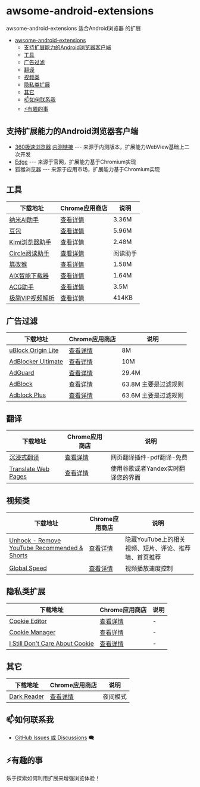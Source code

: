 # awsome-android-extensions

awsome-android-extensions 适合Android浏览器 的扩展

- [awsome-android-extensions](#awsome-android-extensions)
  - [支持扩展能力的Android浏览器客户端](#支持扩展能力的android浏览器客户端)
  - [工具](#工具)
  - [广告过滤](#广告过滤)
  - [翻译](#翻译)
  - [视频类](#视频类)
  - [隐私类扩展](#隐私类扩展)
  - [其它](#其它)
  - [📫如何联系我](#如何联系我)
  - [⚡有趣的事](#有趣的事)




## 支持扩展能力的Android浏览器客户端

- [360极速浏览器](https://h5.mse.360.cn/lite/index.html) [内测链接](https://easydoc.soft.360.cn/doc?project=0371e6ffdd6e1d7b3a679f8107340405&doc=a7cf5240b8808e3f6a62aba82f907da0&config=title_menu_toc) --- 来源于内测版本，扩展能力WebView基础上二次开发
- [Edge](https://play.google.com/store/apps/details?id=com.microsoft.emmx) --- 来源于官网，扩展能力基于Chromium实现
- 狐猴浏览器 --- 来源于应用市场，扩展能力基于Chromium实现


## 工具

| 下载地址  | Chrome应用商店 | 说明 |
| ----- | ----- | ----- |
| [纳米AI助手](data/extensions/202412_纳米AI助手_1.3.7.crx)| [查看详情](https://chromewebstore.google.com/detail/ai%E5%8A%A9%E6%89%8B/fdcmomajekgiigcalflcbjbkemogcbaf)       |3.36M|
| [豆包](data/extensions/202411_豆包_1.13.3.crx)| [查看详情](https://chromewebstore.google.com/detail/%E8%B1%86%E5%8C%85%EF%BC%8C%E6%B5%8F%E8%A7%88%E5%99%A8-ai-%E5%8A%A9%E6%89%8B/dbjibobgilijgolhjdcbdebjhejelffo?hl=zh-CN&utm_source=ext_sidebar)       |5.96M|
| [Kimi浏览器助手](data/extensions/202411_Kimi浏览器助手_1.1.2.crx)| [查看详情](https://chromewebstore.google.com/detail/kimi-%E6%B5%8F%E8%A7%88%E5%99%A8%E5%8A%A9%E6%89%8B/caejcfciegnnnepdhaopdogngbmojodl)       |2.48M|
| [Circle阅读助手](data/extensions/202411_Circle阅读助手3.2.3.0.crx)|  [查看详情](https://chromewebstore.google.com/detail/circle-%E9%98%85%E8%AF%BB%E5%8A%A9%E6%89%8B/dhpfcgilccfkodnhbllpiaabofjbjcbg)|阅读助手|
| [篡改猴](data/extensions/202411_篡改猴5.3.2.crx)| [查看详情](https://chromewebstore.google.com/detail/%E7%AF%A1%E6%94%B9%E7%8C%B4/dhdgffkkebhmkfjojejmpbldmpobfkfo?hl=zh-CN&utm_source=ext_sidebar)       |1.58M|
| [AIX智能下载器](data/extensions/202412_AIX智能下载器-9.0.52.crx)| [查看详情](https://chromewebstore.google.com/detail/aix%E6%99%BA%E8%83%BD%E4%B8%8B%E8%BD%BD%E5%99%A8%E5%9B%BE%E7%89%87%E8%A7%86%E9%A2%91%E9%9F%B3%E4%B9%90%E6%96%87%E6%A1%A3/ibdfeimkglcmdejppabkaidpippniiob?hl=zh-CN&utm_source=ext_sidebar)       |1.64M|
| [ACG助手](data/extensions/202412_ACG助手.crx)| [查看详情](https://chromewebstore.google.com/detail/acg%E5%8A%A9%E6%89%8B-%E4%B8%93%E4%B8%BA%E5%93%94%E5%93%A9%E5%93%94%E5%93%A9bilibili%E5%AE%9A%E5%88%B6%EF%BC%8C%E5%8F%AF%E8%A7%86/kpbnombpnpcffllnianjibmpadjolanh?hl=zh-CN&utm_source=ext_sidebar)       |3.5M|
| [极简VIP视频解析](data/extensions/202412_极简VIP视频解析.crx)| [查看详情](https://chromewebstore.google.com/detail/%E6%9E%81%E7%AE%80vip%E8%A7%86%E9%A2%91%E8%A7%A3%E6%9E%90/gloimpghnmdnmenclkcbmjifpojoenng?hl=zh-CN&utm_source=ext_sidebar)       |414KB|




## 广告过滤

| 下载地址  | Chrome应用商店 | 说明 |
| ----- | ----- | ----- |
| [uBlock Origin Lite](data/extensions/202409_uBlock-Origin-Lite-2024.9.12.1004.crx)| [查看详情](https://chromewebstore.google.com/detail/ublock-origin-lite/ddkjiahejlhfcafbddmgiahcphecmpfh?hl=zh-CN&utm_source=ext_sidebar)       |8M|
| [AdBlocker Ultimate](data/extensions/202409_AdBlocker-Ultimate-4.0.38.crx)| [查看详情](https://chromewebstore.google.com/detail/adblocker-ultimate/ohahllgiabjaoigichmmfljhkcfikeof?hl=zh-CN&gl=US)|10M|
| [AdGuard](data/extensions/202409_AdGuard-5.0.97.crx)| [查看详情](https://chromewebstore.google.com/detail/adguard-%E5%B9%BF%E5%91%8A%E6%8B%A6%E6%88%AA%E5%99%A8/bgnkhhnnamicmpeenaelnjfhikgbkllg?hl=zh-CN&utm_source=ext_sidebar)|29.4M |
| [AdBlock](data/extensions/202409_AdBlock-6.9.1.crx)| [查看详情](https://chromewebstore.google.com/detail/adblock-%E6%8B%A6%E6%88%AA%E6%95%B4%E4%B8%AA%E7%BD%91%E7%BB%9C%E7%9A%84%E5%B9%BF%E5%91%8A/gighmmpiobklfepjocnamgkkbiglidom?hl=zh-CN&utm_source=ext_sidebar)|63.8M 主要是过滤规则|
| [Adblock Plus](data/extensions/202409_Adblock-Plus-4.7.crx)| [查看详情](https://chromewebstore.google.com/detail/adblock-plus-%E5%85%8D%E8%B4%B9%E7%9A%84%E5%B9%BF%E5%91%8A%E6%8B%A6%E6%88%AA%E5%99%A8/cfhdojbkjhnklbpkdaibdccddilifddb?hl=zh-CN&utm_source=ext_sidebar) |63.6M 主要是过滤规则|

## 翻译

| 下载地址  | Chrome应用商店 | 说明 | 
| ----- | ----- | ----- |
| [沉浸式翻译](data/extensions/202409_沉浸式翻译-1.9.6.crx)|[查看详情](https://chromewebstore.google.com/detail/%E6%B2%89%E6%B5%B8%E5%BC%8F%E7%BF%BB%E8%AF%91-%E7%BD%91%E9%A1%B5%E7%BF%BB%E8%AF%91%E6%8F%92%E4%BB%B6-pdf%E7%BF%BB%E8%AF%91-%E5%85%8D%E8%B4%B9/bpoadfkcbjbfhfodiogcnhhhpibjhbnh?hl=zh-CN&utm_source=ext_sidebar) |网页翻译插件-pdf翻译-免费|
| [Translate Web Pages](data/extensions/202409_TWP_10.0.1.0.crx)|[查看详情](https://github.com/FilipePS/Traduzir-paginas-web)|使用谷歌或者Yandex实时翻译您的界面

## 视频类

| 下载地址  | Chrome应用商店 | 说明 | 
| ----- | ----- | ----- |
| [Unhook - Remove YouTube Recommended & Shorts](data/extensions/202409_Unhook-Remove-YouTube-Recommended-1.6.8.0.crx)| [查看详情](https://chromewebstore.google.com/detail/unhook-remove-youtube-rec/khncfooichmfjbepaaaebmommgaepoid?hl=zh-CN&utm_source=ext_sidebar) |隐藏YouTube上的相关视频、短片、评论、推荐墙、首页推荐|
| [Global Speed](data/extensions/202408_Global-Speed-3.0.9971.crx)| [查看详情](https://chromewebstore.google.com/detail/global-speed-%E8%A7%86%E9%A2%91%E9%80%9F%E5%BA%A6%E6%8E%A7%E5%88%B6/jpbjcnkcffbooppibceonlgknpkniiff?hl=zh-CN&utm_source=ext_sidebar)|视频播放速度控制|

## 隐私类扩展

| 下载地址  | Chrome应用商店 | 说明 |
| ----- | ----- | ----- |
| [Cookie Editor](data/extensions/202408_Cookie-Editor-1.13.0.crx)| [查看详情](https://chromewebstore.google.com/detail/cookie-editor/hlkenndednhfkekhgcdicdfddnkalmdm?hl=zh-CN&utm_source=ext_sidebar)|-|
| [Cookie Manager](data/extensions/202408_Cookie-Manager-0.0.2.crx)| [查看详情](https://chromewebstore.google.com/detail/cookiemanager-cookie-edit/hdhngoamekjhmnpenphenpaiindoinpo?hl=zh-CN&utm_source=ext_sidebar)|-|
| [I Still Don't Care About Cookie](data/extensions/202408_i-still-dont-care-about-cookie-1.1.4.crx)|  [查看详情](https://chromewebstore.google.com/detail/i-still-dont-care-about-c/edibdbjcniadpccecjdfdjjppcpchdlm?hl=zh-CN&utm_source=ext_sidebar)|-|

## 其它

| 下载地址  | Chrome应用商店 | 说明 |
| ----- | ----- | ----- |
| [Dark Reader](data/extensions/202408_dark-reader_4.9.88.crx)|  [查看详情](https://chromewebstore.google.com/detail/dark-reader/eimadpbcbfnmbkopoojfekhnkhdbieeh?hl=zh-CN&utm_source=ext_sidebar)|夜间模式|



## 📫如何联系我
- [GitHub Issues 或 Discussions](https://github.com/JT-999/awsome-android-extensions/issues) 🗨️ 

## ⚡有趣的事
乐于探索如何利用扩展来增强浏览体验！